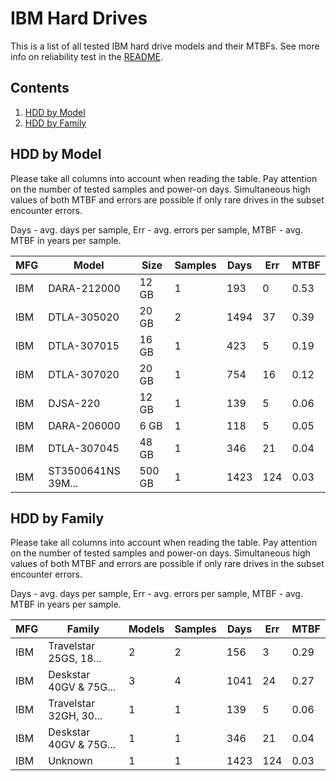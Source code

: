 IBM Hard Drives
===============

This is a list of all tested IBM hard drive models and their MTBFs. See more
info on reliability test in the [README](https://github.com/linuxhw/SMART).

Contents
--------

1. [ HDD by Model  ](#hdd-by-model)
2. [ HDD by Family ](#hdd-by-family)

HDD by Model
------------

Please take all columns into account when reading the table. Pay attention on the
number of tested samples and power-on days. Simultaneous high values of both MTBF
and errors are possible if only rare drives in the subset encounter errors.

Days - avg. days per sample,
Err  - avg. errors per sample,
MTBF - avg. MTBF in years per sample.

| MFG       | Model              | Size   | Samples | Days  | Err   | MTBF |
|-----------|--------------------|--------|---------|-------|-------|------|
| IBM       | DARA-212000        | 12 GB  | 1       | 193   | 0     | 0.53   |
| IBM       | DTLA-305020        | 20 GB  | 2       | 1494  | 37    | 0.39   |
| IBM       | DTLA-307015        | 16 GB  | 1       | 423   | 5     | 0.19   |
| IBM       | DTLA-307020        | 20 GB  | 1       | 754   | 16    | 0.12   |
| IBM       | DJSA-220           | 12 GB  | 1       | 139   | 5     | 0.06   |
| IBM       | DARA-206000        | 6 GB   | 1       | 118   | 5     | 0.05   |
| IBM       | DTLA-307045        | 48 GB  | 1       | 346   | 21    | 0.04   |
| IBM       | ST3500641NS 39M... | 500 GB | 1       | 1423  | 124   | 0.03   |

HDD by Family
-------------

Please take all columns into account when reading the table. Pay attention on the
number of tested samples and power-on days. Simultaneous high values of both MTBF
and errors are possible if only rare drives in the subset encounter errors.

Days - avg. days per sample,
Err  - avg. errors per sample,
MTBF - avg. MTBF in years per sample.

| MFG       | Family                 | Models | Samples | Days  | Err   | MTBF |
|-----------|------------------------|--------|---------|-------|-------|------|
| IBM       | Travelstar 25GS, 18... | 2      | 2       | 156   | 3     | 0.29   |
| IBM       | Deskstar 40GV & 75G... | 3      | 4       | 1041  | 24    | 0.27   |
| IBM       | Travelstar 32GH, 30... | 1      | 1       | 139   | 5     | 0.06   |
| IBM       | Deskstar 40GV & 75G... | 1      | 1       | 346   | 21    | 0.04   |
| IBM       | Unknown                | 1      | 1       | 1423  | 124   | 0.03   |
